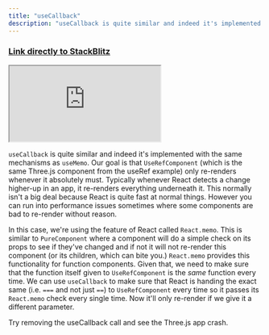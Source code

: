 ```yaml
---
title: "useCallback"
description: "useCallback is quite similar and indeed it's implemented with the same mechanisms as useMemo except it's a callback instead of a value"
---
```


### [Link directly to StackBlitz][ref]

<iframe src="https://stackblitz.com/edit/ir5?embed=1&view=both&file=src/routes/UseCallback.jsx&hideExplorer=1&initialPath=/useCallback"></iframe>

`useCallback` is quite similar and indeed it's implemented with the same mechanisms as `useMemo`. Our goal is that `UseRefComponent` (which is the same Three.js component from the useRef example) only re-renders whenever it absolutely must. Typically whenever React detects a change higher-up in an app, it re-renders everything underneath it. This normally isn't a big deal because React is quite fast at normal things. However you can run into performance issues sometimes where some components are bad to re-render without reason.

In this case, we're using the feature of React called `React.memo`. This is similar to `PureComponent` where a component will do a simple check on its props to see if they've changed and if not it will not re-render this component (or its children, which can bite you.) `React.memo` provides this functionality for function components. Given that, we need to make sure that the function itself given to `UseRefComponent` is the _same_ function every time. We can use `useCallback` to make sure that React is handing the exact same (i.e. `===` and not just `==`) to `UseRefComponent` every time so it passes its `React.memo` check every single time. Now it'll only re-render if we give it a different parameter.

Try removing the useCallback call and see the Three.js app crash.

[ref]: https://stackblitz.com/edit/ir5?view=both&file=src/routes/UseCallback.jsx&hideExplorer=1&initialPath=/useCallback
